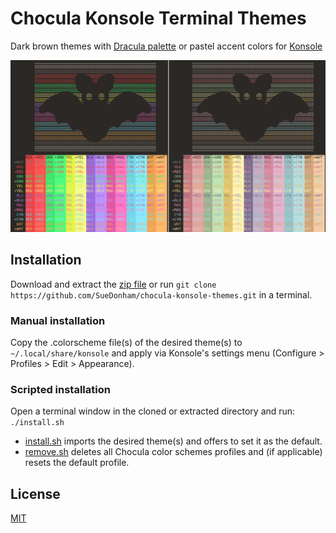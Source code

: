 # Chocula Konsole Terminal Themes
Dark brown themes with [Dracula palette](https://github.com/dracula/konsole) or pastel accent colors for [Konsole](https://konsole.kde.org/)

![preview](./preview.png)

## Installation
Download and extract the [zip file](https://github.com/SueDonham/chocula-konsole-themes/archive/refs/heads/main.zip) or run `git clone https://github.com/SueDonham/chocula-konsole-themes.git` in a terminal.

### Manual installation
Copy the .colorscheme file(s) of the desired theme(s) to `~/.local/share/konsole` and apply via Konsole's settings menu (Configure > Profiles > Edit > Appearance).

### Scripted installation
Open a terminal window in the cloned or extracted directory and run: `./install.sh`
- [install.sh](./install.sh) imports the desired theme(s) and offers to set it as the default.
- [remove.sh](./remove.sh) deletes all Chocula color schemes profiles and (if applicable) resets the default profile.

## License
[MIT](./LICENSE)
